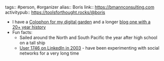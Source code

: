 tags:: #person, #organizer
alias:: Boris
link:: https://bmannconsulting.com
activitypub:: https://toolsforthought.rocks/@boris

- I have a [Colophon for my digital garden](https://bmcgarden.fission.app/colophon/) and a longer [blog one with a 20+ year history](https://bmcgarden.fission.app/blog-colophon/)
- Fun facts:
	- Sailed around the North and South Pacific the year after high school on a tall ship
	- [User 1746 on LinkedIn in 2003](https://blog.bmannconsulting.com/2020/08/12/linkedin.html) - have been experimenting with social networks for a very long time